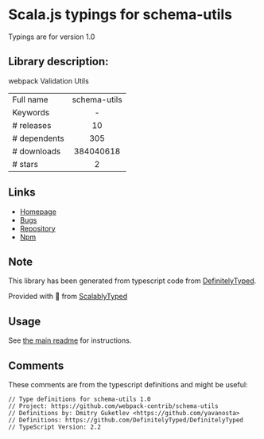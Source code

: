 
# Scala.js typings for schema-utils

Typings are for version 1.0

## Library description:
webpack Validation Utils

|                    |                 |
| ------------------ | :-------------: |
| Full name          | schema-utils |
| Keywords           | - |
| # releases         | 10 |
| # dependents       | 305 |
| # downloads        | 384040618 |
| # stars            | 2 |

## Links
- [Homepage](https://github.com/webpack-contrib/schema-utils)
- [Bugs](https://github.com/webpack-contrib/schema-utils/issues)
- [Repository](https://github.com/webpack-contrib/schema-utils)
- [Npm](https://www.npmjs.com/package/schema-utils)
    


## Note
This library has been generated from typescript code from [DefinitelyTyped](https://definitelytyped.org).

Provided with :purple_heart: from [ScalablyTyped](https://github.com/oyvindberg/ScalablyTyped)

## Usage
See [the main readme](../../readme.md) for instructions.

## Comments

These comments are from the typescript definitions and might be useful:
```
// Type definitions for schema-utils 1.0
// Project: https://github.com/webpack-contrib/schema-utils
// Definitions by: Dmitry Guketlev <https://github.com/yavanosta>
// Definitions: https://github.com/DefinitelyTyped/DefinitelyTyped
// TypeScript Version: 2.2

```

